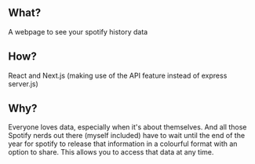 ## What?

A webpage to see your spotify history data

## How?

React and Next.js (making use of the API feature instead of express server.js)

## Why?

Everyone loves data, especially when it's about themselves. And all those Spotify nerds out there (myself included) have to wait until the end of the year for spotify to release that information in a colourful format with an option to share. This allows you to access that data at any time.
